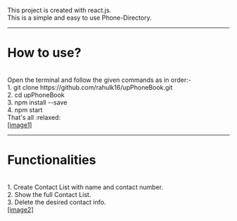 This project is created with react.js.<br>
This is a simple and easy to use Phone-Directory.<br><hr>
<h1>How to use?</h1><br>
Open the terminal and follow the given commands as in order:-<br>
1. git clone https://github.com/rahulk16/upPhoneBook.git <br>
2. cd upPhoneBook <br>
3. npm install --save <br>
4. npm start <br>
That's all :relaxed: <br>
<a href="https://drive.google.com/open?id=1LnlkgfFeqIJMZReRDH3pWKqKwWjacZVy" target="_blank">[image1]</a>
<hr>
<h1>Functionalities</h1><br>
1. Create Contact List with name and contact number.<br>
2. Show the full Contact List.<br>
3. Delete the desired contact info.<br>
<a href="https://drive.google.com/open?id=1TxwdErj8HMeB2ycvni_55kv8Lmk_Wnvi" target="_blank">[image2]</a>

